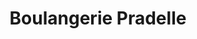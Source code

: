---
title: "Boulangerie Pradelle"
url: /sainte-genevieve-des-bois/boulangerie-pradelle/
shop: boulangerie
---